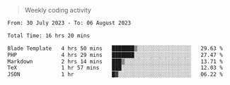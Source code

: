 > Weekly coding activity
<!--START_SECTION:waka-->

```txt
From: 30 July 2023 - To: 06 August 2023

Total Time: 16 hrs 20 mins

Blade Template   4 hrs 50 mins   ███████▒░░░░░░░░░░░░░░░░░   29.63 %
PHP              4 hrs 29 mins   ███████░░░░░░░░░░░░░░░░░░   27.47 %
Markdown         2 hrs 14 mins   ███▒░░░░░░░░░░░░░░░░░░░░░   13.71 %
TeX              1 hr 57 mins    ███░░░░░░░░░░░░░░░░░░░░░░   12.03 %
JSON             1 hr            █▓░░░░░░░░░░░░░░░░░░░░░░░   06.22 %
```

<!--END_SECTION:waka-->
